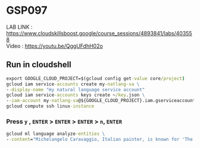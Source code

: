 # GSP097

LAB LINK : https://www.cloudskillsboost.google/course_sessions/4893841/labs/403558 \
Video : https://youtu.be/QggUFdhH02o

## Run in cloudshell

```cmd
export GOOGLE_CLOUD_PROJECT=$(gcloud config get-value core/project)
gcloud iam service-accounts create my-natlang-sa \
--display-name "my natural language service account"
gcloud iam service-accounts keys create ~/key.json \
--iam-account my-natlang-sa@${GOOGLE_CLOUD_PROJECT}.iam.gserviceaccount.com
gcloud compute ssh linux-instance
```

### Press `y` , `ENTER` > `ENTER` > `ENTER` > `n`, `ENTER`

```cmd
gcloud ml language analyze-entities \
--content="Michelangelo Caravaggio, Italian painter, is known for 'The Calling of Saint Matthew'." > result.json
```
